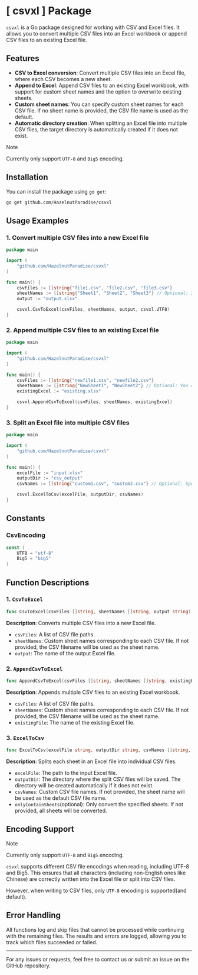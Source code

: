 # [ csvxl ] Package

`csvxl` is a Go package designed for working with CSV and Excel files. It allows you to convert multiple CSV files into an Excel workbook or append CSV files to an existing Excel file.

## Features

- **CSV to Excel conversion**: Convert multiple CSV files into an Excel file, where each CSV becomes a new sheet.
- **Append to Excel**: Append CSV files to an existing Excel workbook, with support for custom sheet names and the option to overwrite existing sheets.
- **Custom sheet names**: You can specify custom sheet names for each CSV file. If no sheet name is provided, the CSV file name is used as the default.
- **Automatic directory creation**: When splitting an Excel file into multiple CSV files, the target directory is automatically created if it does not exist.

> [!NOTE]
> Currently only support `UTF-8` and `Big5` encoding.

## Installation

You can install the package using `go get`:

```bash
go get github.com/HazelnutParadise/csvxl
```

## Usage Examples

### 1. Convert multiple CSV files into a new Excel file

```go
package main

import (
    "github.com/HazelnutParadise/csvxl"
)

func main() {
    csvFiles := []string{"file1.csv", "file2.csv", "file3.csv"}
    sheetNames := []string{"Sheet1", "Sheet2", "Sheet3"} // Optional: If not provided, CSV filenames will be used as sheet names
    output := "output.xlsx"

    csvxl.CsvToExcel(csvFiles, sheetNames, output, csvxl.UTF8)
}
```

### 2. Append multiple CSV files to an existing Excel file

```go
package main

import (
    "github.com/HazelnutParadise/csvxl"
)

func main() {
    csvFiles := []string{"newfile1.csv", "newfile2.csv"}
    sheetNames := []string{"NewSheet1", "NewSheet2"} // Optional: You can specify custom sheet names for each CSV file
    existingExcel := "existing.xlsx"

    csvxl.AppendCsvToExcel(csvFiles, sheetNames, existingExcel)
}
```

### 3. Split an Excel file into multiple CSV files

```go
package main

import (
    "github.com/HazelnutParadise/csvxl"
)

func main() {
    excelFile := "input.xlsx"
    outputDir := "csv_output"
    csvNames := []string{"custom1.csv", "custom2.csv"} // Optional: Specify names for the output CSV files

    csvxl.ExcelToCsv(excelFile, outputDir, csvNames)
}
```

## Constants

### CsvEncoding
```go
const (
	UTF8 = "utf-8"
	Big5 = "big5"
)
```

## Function Descriptions

### 1. `CsvToExcel`

```go
func CsvToExcel(csvFiles []string, sheetNames []string, output string)
```

**Description**: Converts multiple CSV files into a new Excel file.

- `csvFiles`: A list of CSV file paths.
- `sheetNames`: Custom sheet names corresponding to each CSV file. If not provided, the CSV filename will be used as the sheet name.
- `output`: The name of the output Excel file.

### 2. `AppendCsvToExcel`

```go
func AppendCsvToExcel(csvFiles []string, sheetNames []string, existingFile string)
```

**Description**: Appends multiple CSV files to an existing Excel workbook.

- `csvFiles`: A list of CSV file paths.
- `sheetNames`: Custom sheet names corresponding to each CSV file. If not provided, the CSV filename will be used as the sheet name.
- `existingFile`: The name of the existing Excel file.

### 3. `ExcelToCsv`

```go
func ExcelToCsv(excelFile string, outputDir string, csvNames []string, onlyContainSheets ...string)
```

**Description**: Splits each sheet in an Excel file into individual CSV files.

- `excelFile`: The path to the input Excel file.
- `outputDir`: The directory where the split CSV files will be saved. The directory will be created automatically if it does not exist.
- `csvNames`: Custom CSV file names. If not provided, the sheet name will be used as the default CSV file name.
- `onlyContainSheets`(optional): Only convert the specified sheets. If not provided, all sheets will be converted.

## Encoding Support

> [!NOTE]
> Currently only support `UTF-8` and `Big5` encoding.

`csvxl` supports different CSV file encodings when reading, including UTF-8 and Big5. This ensures that all characters (including non-English ones like Chinese) are correctly written into the Excel file or split into CSV files.

However, when writing to CSV files, only `UTF-8` encoding is supported(and default).

## Error Handling

All functions log and skip files that cannot be processed while continuing with the remaining files. The results and errors are logged, allowing you to track which files succeeded or failed.

---

For any issues or requests, feel free to contact us or submit an issue on the GitHub repository.
